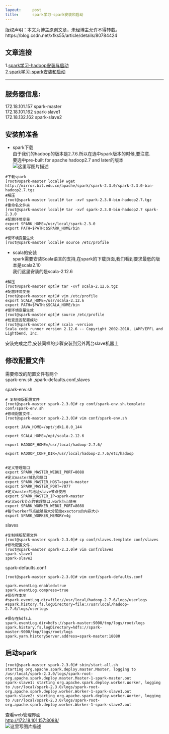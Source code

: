 ```yaml
---
layout:     post
title:      spark学习-spark安装和启动
---
```

<div id="article_content" class="article_content clearfix csdn-tracking-statistics" data-pid="blog" data-mod="popu_307" data-dsm="post">
								<div class="article-copyright">
					版权声明：本文为博主原创文章，未经博主允许不得转载。					https://blog.csdn.net/xfks55/article/details/80784424				</div>
								            <div id="content_views" class="markdown_views prism-atom-one-dark">
							<!-- flowchart 箭头图标 勿删 -->
							<svg xmlns="http://www.w3.org/2000/svg" style="display: none;"><path stroke-linecap="round" d="M5,0 0,2.5 5,5z" id="raphael-marker-block" style="-webkit-tap-highlight-color: rgba(0, 0, 0, 0);"></path></svg>
							<h2 id="文章连接">文章连接</h2>

<p>1.<a href="https://blog.csdn.net/xfks55/article/details/80783375" rel="nofollow">spark学习-hadoop安装与启动</a> <br>
2.<a href="https://blog.csdn.net/xfks55/article/details/80784424" rel="nofollow">spark学习-spark安装和启动</a></p>

<hr>



<h2 id="服务器信息">服务器信息:</h2>

<p>172.18.101.157 spark-master  <br>
172.18.101.162 spark-slave1  <br>
172.18.132.162 spark-slave2</p>



<h2 id="安装前准备">安装前准备</h2>

<ul>
<li>spark下载 <br>
由于我们的hadoop的版本是2.7.6.所以在选中spark版本的时候,要注意. <br>
要选中pre-built for apache hadoop2.7 and later的版本 <br>
<img src="https://img-blog.csdn.net/20180623154151761?watermark/2/text/aHR0cHM6Ly9ibG9nLmNzZG4ubmV0L3hma3M1NQ==/font/5a6L5L2T/fontsize/400/fill/I0JBQkFCMA==/dissolve/70" alt="这里写图片描述" title=""></li>
</ul>



<pre class="prettyprint"><code class=" hljs perl"><span class="hljs-comment">#下载spark</span>
[root<span class="hljs-variable">@spark</span>-master <span class="hljs-keyword">local</span>]<span class="hljs-comment"># wget http://mirror.bit.edu.cn/apache/spark/spark-2.3.0/spark-2.3.0-bin-hadoop2.7.tgz</span>
<span class="hljs-comment">#解压</span>
[root<span class="hljs-variable">@spark</span>-master <span class="hljs-keyword">local</span>]<span class="hljs-comment"># tar -xvf spark-2.3.0-bin-hadoop2.7.tgz</span>
<span class="hljs-comment">#重命名文件夹</span>
[root<span class="hljs-variable">@spark</span>-master <span class="hljs-keyword">local</span>]<span class="hljs-comment"># tar -xvf spark-2.3.0-bin-hadoop2.7 spark-2.3.0</span>
<span class="hljs-comment">#配置环境变量</span>
export SPARK_HOME=<span class="hljs-regexp">/usr/local</span><span class="hljs-regexp">/spark-2.3.0
export PATH=$PATH:$SPARK_HOME/bin</span>

<span class="hljs-comment">#使环境变量生效</span>
[root<span class="hljs-variable">@spark</span>-master <span class="hljs-keyword">local</span>]<span class="hljs-comment"># source /etc/profile</span></code></pre>

<ul>
<li>scala的安装 <br>
spark需要安装Scala语言的支持,在spark的下载页面,我们看到要求最低的版本是scala2.10 <br>
我们这里安装的是scala-2.12.6</li>
</ul>



<pre class="prettyprint"><code class=" hljs ruby"><span class="hljs-comment">#解压</span>
[root<span class="hljs-variable">@spark</span>-master opt]<span class="hljs-comment"># tar -xvf scala-2.12.6.tgz </span>
<span class="hljs-comment">#配置环境变量</span>
[root<span class="hljs-variable">@spark</span>-master opt]<span class="hljs-comment"># vim /etc/profile</span>
export <span class="hljs-constant">SCALA_HOME</span>=<span class="hljs-regexp">/usr/scala</span>-<span class="hljs-number">2.12</span>.<span class="hljs-number">6</span>
export <span class="hljs-constant">PATH</span>=<span class="hljs-variable">$PATH</span><span class="hljs-symbol">:</span><span class="hljs-variable">$SCALA_HOME</span>/bin
<span class="hljs-comment">#使环境变量生效</span>
[root<span class="hljs-variable">@spark</span>-master opt]<span class="hljs-comment"># source /etc/profile</span>
<span class="hljs-comment">#检查是否配置成功</span>
[root<span class="hljs-variable">@spark</span>-master opt]<span class="hljs-comment"># scala -version</span>
<span class="hljs-constant">Scala</span> code runner version <span class="hljs-number">2.12</span>.<span class="hljs-number">6</span> -- <span class="hljs-constant">Copyright</span> <span class="hljs-number">2002</span>-<span class="hljs-number">2018</span>, <span class="hljs-constant">LAMP</span>/<span class="hljs-constant">EPFL</span> <span class="hljs-keyword">and</span> <span class="hljs-constant">Lightbend</span>, <span class="hljs-constant">Inc</span>.</code></pre>

<p>安装完成之后,安装同样的步骤安装到另外两台slave机器上</p>



<h2 id="修改配置文件">修改配置文件</h2>

<p>需要修改的配置文件有两个  <br>
spark-env.sh ,spark-defaults.conf,slaves</p>

<p>spark-env.sh </p>

<pre class="prettyprint"><code class=" hljs coffeescript"><span class="hljs-comment"># 复制模版配置文件</span>
[root<span class="hljs-property">@spark</span>-master spark-<span class="hljs-number">2.3</span><span class="hljs-number">.0</span>]<span class="hljs-comment"># cp conf/spark-env.sh.template conf/spark-env.sh</span>
<span class="hljs-comment">#修改配置文件.</span>
[root<span class="hljs-property">@spark</span>-master spark-<span class="hljs-number">2.3</span><span class="hljs-number">.0</span>]<span class="hljs-comment"># vim conf/spark-env.sh</span>

<span class="hljs-reserved">export</span> JAVA_HOME=/opt/jdk1<span class="hljs-number">.8</span><span class="hljs-number">.0</span>_144

<span class="hljs-reserved">export</span> SCALA_HOME=/opt/scala-<span class="hljs-number">2.12</span><span class="hljs-number">.6</span>

<span class="hljs-reserved">export</span> HADOOP_HOME=<span class="hljs-regexp">/usr/local/hadoop-2.7.6/</span>

<span class="hljs-reserved">export</span> HADOOP_CONF_DIR=/usr/local/hadoop-<span class="hljs-number">2.7</span><span class="hljs-number">.6</span>/etc/hadoop


<span class="hljs-comment">#定义管理端口</span>
<span class="hljs-reserved">export</span> SPARK_MASTER_WEBUI_PORT=<span class="hljs-number">8088</span>
<span class="hljs-comment">#定义master域名和端口</span>
<span class="hljs-reserved">export</span> SPARK_MASTER_HOST=spark-master
<span class="hljs-reserved">export</span> SPARK_MASTER_PORT=<span class="hljs-number">7077</span>
<span class="hljs-comment">#定义master的地址slave节点使用</span>
<span class="hljs-reserved">export</span> SPARK_MASTER_IP=spark-master
<span class="hljs-comment">#定义work节点的管理端口.work节点使用</span>
<span class="hljs-reserved">export</span> SPARK_WORKER_WEBUI_PORT=<span class="hljs-number">8088</span>
<span class="hljs-comment">#每个worker节点能够最大分配给exectors的内存大小 </span>
<span class="hljs-reserved">export</span> SPARK_WORKER_MEMORY=<span class="hljs-number">4</span>g</code></pre>

<p>slaves</p>

<pre class="prettyprint"><code class=" hljs ruby"><span class="hljs-comment">#复制模版配置文件</span>
[root<span class="hljs-variable">@spark</span>-master spark-<span class="hljs-number">2.3</span>.<span class="hljs-number">0</span>]<span class="hljs-comment"># cp conf/slaves.template conf/slaves</span>
<span class="hljs-comment">#修改配置文件.</span>
[root<span class="hljs-variable">@spark</span>-master spark-<span class="hljs-number">2.3</span>.<span class="hljs-number">0</span>]<span class="hljs-comment"># vim conf/slaves</span>
spark-slave1
spark-slave2</code></pre>

<p>spark-defaults.conf</p>

<pre class="prettyprint"><code class=" hljs avrasm">[root@spark-master spark-<span class="hljs-number">2.3</span><span class="hljs-number">.0</span>]<span class="hljs-preprocessor"># vim conf/spark-defaults.conf</span>

spark<span class="hljs-preprocessor">.eventLog</span><span class="hljs-preprocessor">.enabled</span>=true
spark<span class="hljs-preprocessor">.eventLog</span><span class="hljs-preprocessor">.compress</span>=true
<span class="hljs-preprocessor">#保存在本地</span>
<span class="hljs-preprocessor">#spark.eventLog.dir=file://usr/local/hadoop-2.7.6/logs/userlogs</span>
<span class="hljs-preprocessor">#spark.history.fs.logDirectory=file://usr/local/hadoop-2.7.6/logs/userlogs</span>

<span class="hljs-preprocessor">#保存在hdfs上</span>
spark<span class="hljs-preprocessor">.eventLog</span><span class="hljs-preprocessor">.dir</span>=hdfs://spark-master:<span class="hljs-number">9000</span>/tmp/logs/root/logs
spark<span class="hljs-preprocessor">.history</span><span class="hljs-preprocessor">.fs</span><span class="hljs-preprocessor">.logDirectory</span>=hdfs://spark-master:<span class="hljs-number">9000</span>/tmp/logs/root/logs
spark<span class="hljs-preprocessor">.yarn</span><span class="hljs-preprocessor">.historyServer</span><span class="hljs-preprocessor">.address</span>=spark-master:<span class="hljs-number">18080</span></code></pre>

<h2 id="启动spark">启动spark</h2>



<pre class="prettyprint"><code class=" hljs avrasm">[root@spark-master spark-<span class="hljs-number">2.3</span><span class="hljs-number">.0</span>]<span class="hljs-preprocessor"># sbin/start-all.sh </span>
starting org<span class="hljs-preprocessor">.apache</span><span class="hljs-preprocessor">.spark</span><span class="hljs-preprocessor">.deploy</span><span class="hljs-preprocessor">.master</span><span class="hljs-preprocessor">.Master</span>, logging to /usr/local/spark-<span class="hljs-number">2.3</span><span class="hljs-number">.0</span>/logs/spark-root-org<span class="hljs-preprocessor">.apache</span><span class="hljs-preprocessor">.spark</span><span class="hljs-preprocessor">.deploy</span><span class="hljs-preprocessor">.master</span><span class="hljs-preprocessor">.Master</span>-<span class="hljs-number">1</span>-spark-master<span class="hljs-preprocessor">.out</span>
spark-slave1: starting org<span class="hljs-preprocessor">.apache</span><span class="hljs-preprocessor">.spark</span><span class="hljs-preprocessor">.deploy</span><span class="hljs-preprocessor">.worker</span><span class="hljs-preprocessor">.Worker</span>, logging to /usr/local/spark-<span class="hljs-number">2.3</span><span class="hljs-number">.0</span>/logs/spark-root-org<span class="hljs-preprocessor">.apache</span><span class="hljs-preprocessor">.spark</span><span class="hljs-preprocessor">.deploy</span><span class="hljs-preprocessor">.worker</span><span class="hljs-preprocessor">.Worker</span>-<span class="hljs-number">1</span>-spark-slave1<span class="hljs-preprocessor">.out</span>
spark-slave2: starting org<span class="hljs-preprocessor">.apache</span><span class="hljs-preprocessor">.spark</span><span class="hljs-preprocessor">.deploy</span><span class="hljs-preprocessor">.worker</span><span class="hljs-preprocessor">.Worker</span>, logging to /usr/local/spark-<span class="hljs-number">2.3</span><span class="hljs-number">.0</span>/logs/spark-root-org<span class="hljs-preprocessor">.apache</span><span class="hljs-preprocessor">.spark</span><span class="hljs-preprocessor">.deploy</span><span class="hljs-preprocessor">.worker</span><span class="hljs-preprocessor">.Worker</span>-<span class="hljs-number">1</span>-spark-slave2<span class="hljs-preprocessor">.out</span></code></pre>

<p>查看web管理界面 <br>
<a href="http://172.18.101.157:8088/" rel="nofollow">http://172.18.101.157:8088/</a> <br>
<img src="https://img-blog.csdn.net/20180623172935170?watermark/2/text/aHR0cHM6Ly9ibG9nLmNzZG4ubmV0L3hma3M1NQ==/font/5a6L5L2T/fontsize/400/fill/I0JBQkFCMA==/dissolve/70" alt="这里写图片描述" title=""></p>            </div>
						<link href="https://csdnimg.cn/release/phoenix/mdeditor/markdown_views-9e5741c4b9.css" rel="stylesheet">
                </div>